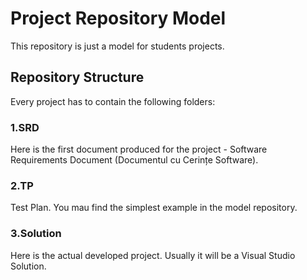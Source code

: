 # Project Repository Model
This repository is just a model for students projects.

## Repository Structure

Every project has to contain the following folders:

### 1.SRD
Here is the first document produced for the project - Software Requirements Document (Documentul cu Cerințe Software).

### 2.TP 
Test Plan. You mau find the simplest example in the model repository.

### 3.Solution
Here is the actual developed project. Usually it will be a Visual Studio Solution.
